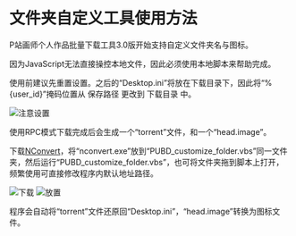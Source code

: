 ﻿# 文件夹自定义工具使用方法
P站画师个人作品批量下载工具3.0版开始支持自定义文件夹名与图标。

因为JavaScript无法直接操控本地文件，因此必须使用本地脚本来帮助完成。

使用前建议先重置设置。之后的“Desktop.ini”将放在下载目录下，因此将“%{user_id}”掩码位置从 保存路径 更改到 下载目录 中。

![注意设置](http://ww1.sinaimg.cn/large/6c84b2d6gw1f2vhxf7yrzj20bb0bcwfr.jpg)

使用RPC模式下载完成后会生成一个“torrent”文件，和一个“head.image”。

下载[NConvert](http://www.xnview.com/en/nconvert/)，将“nconvert.exe”放到“PUBD_customize_folder.vbs”同一文件夹，然后运行“PUBD_customize_folder.vbs”，也可将文件夹拖到脚本上打开，频繁使用可直接修改程序内默认地址路径。

![下载](http://ww4.sinaimg.cn/large/6c84b2d6gw1f2w3abw1aoj20fu0a8jrw.jpg)
![放置](http://ww4.sinaimg.cn/large/6c84b2d6gw1f2vi15qw7ij20gn01gt8s.jpg)

程序会自动将“torrent”文件还原回“Desktop.ini”，“head.image”转换为图标文件。


